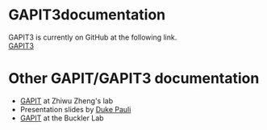 # GAPIT3documentation


GAPIT3 is currently on GitHub at the following link.    
[GAPIT3](https://github.com/knausb/GAPIT3/tree/master/R)


# Other GAPIT/GAPIT3 documentation

* [GAPIT](https://zzlab.net/GAPIT/index.html) at Zhiwu Zheng's lab
* Presentation slides by [Duke Pauli](https://pbgworks.org/sites/pbgworks.org/files/GAPIT_with_SYslides.pdf)
* [GAPIT](https://www.maizegenetics.net/gapit) at the Buckler Lab



